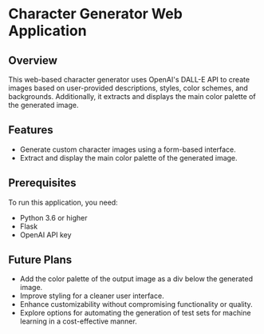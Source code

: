 <body>
    <h1>Character Generator Web Application</h1>
    <h2>Overview</h2>
    <p>This web-based character generator uses OpenAI's DALL-E API to create images based on user-provided descriptions, styles, color schemes, and backgrounds. Additionally, it extracts and displays the main color palette of the generated image.</p>
    
<h2>Features</h2>
<ul>
    <li>Generate custom character images using a form-based interface.</li>
    <li>Extract and display the main color palette of the generated image.</li>
</ul>

<h2>Prerequisites</h2>
<p>To run this application, you need:</p>
<ul>
    <li>Python 3.6 or higher</li>
    <li>Flask</li>
    <li>OpenAI API key</li>
</ul>

<h2>Future Plans</h2>
<ul>
    <li>Add the color palette of the output image as a div below the generated image.</li>
    <li>Improve styling for a cleaner user interface.</li>
    <li>Enhance customizability without compromising functionality or quality.</li>
    <li>Explore options for automating the generation of test sets for machine learning in a cost-effective manner.</li>
</ul>
